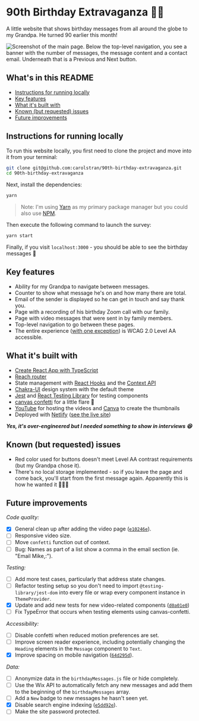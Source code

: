 # 90th Birthday Extravaganza 👴🏻

A little website that shows birthday messages from all around the globe to my Grandpa. He turned 90 earlier this month!

![Screenshot of the main page. Below the top-level navigation, you see a banner with the number of messages, the message content and a contact email. Underneath that is a Previous and Next button.](https://user-images.githubusercontent.com/26869552/92330534-c677d680-f06f-11ea-97dc-71e7ccf38d5f.png)

## What's in this README

- [Instructions for running locally](#instructions-for-running-locally)
- [Key features](#key-features)
- [What it's built with](#what-its-built-with)
- [Known (but requested) issues](#known-but-requested-issues)
- [Future improvements](#future-improvements)

## Instructions for running locally

To run this website locally, you first need to clone the project and move into it from your terminal:

```bash
git clone git@github.com:carolstran/90th-birthday-extravaganza.git
cd 90th-birthday-extravaganza
```

Next, install the dependencies:

```bash
yarn
```

> Note: I'm using [Yarn](https://yarnpkg.com/) as my primary package manager but you could also use [NPM](https://www.npmjs.com/).

Then execute the following command to launch the survey:

```bash
yarn start
```

Finally, if you visit `localhost:3000` - you should be able to see the birthday messages 🎊

## Key features

- Ability for my Grandpa to navigate between messages.
- Counter to show what message he's on and how many there are total.
- Email of the sender is displayed so he can get in touch and say thank you.
- Page with a recording of his birthday Zoom call with our family.
- Page with video messages that were sent in by family members.
- Top-level navigation to go between these pages.
- The entire experience ([with one exception](#known-but-requested-issues)) is WCAG 2.0 Level AA accessible.

## What it's built with

- [Create React App with TypeScript](https://create-react-app.dev/docs/adding-typescript/)
- [Reach router](https://reach.tech/router/)
- State management with [React Hooks](https://reactjs.org/docs/hooks-reference.html) and the [Context API](https://reactjs.org/docs/context.html)
- [Chakra-UI](https://chakra-ui.com/) design system with the default theme
- [Jest](https://jestjs.io/) and [React Testing Library](https://testing-library.com/docs/react-testing-library/intro) for testing components
- [canvas confetti](https://github.com/catdad/canvas-confetti) for a little flare 🎉
- [YouTube](https://www.youtube.com/) for hosting the videos and [Canva](https://www.canva.com/) to create the thumbnails
- Deployed with [Netlify](https://www.netlify.com/) ([see the live site](https://happy-90th.netlify.app/))

_**Yes, it's over-engineered but I needed something to show in interviews 😆**_

## Known (but requested) issues

- Red color used for buttons doesn't meet Level AA contrast requirements (but my Grandpa chose it).
- There's no local storage implemented - so if you leave the page and come back, you'll start from the first message again. Apparently this is how he wanted it 🤷🏼‍♀️

## Future improvements

_Code quality:_

- [x] General clean up after adding the video page ([`e10246e`](https://github.com/carolstran/90th-birthday-extravaganza/commit/e10246e5e5aba5fff01c55c133db1067a4150f47)).
- [ ] Responsive video size.
- [ ] Move `confetti` function out of context.
- [ ] Bug: Names as part of a list show a comma in the email section (ie. "Email Mike,:").

_Testing:_

- [ ] Add more test cases, particularly that address state changes.
- [ ] Refactor testing setup so you don't need to import `@testing-library/jest-dom` into every file or wrap every component instance in `ThemeProvider`.
- [x] Update and add new tests for new video-related components ([`d0a01e0`](https://github.com/carolstran/90th-birthday-extravaganza/commit/d0a01e01d1dcc7c89ce09d955f0dac0427caaeda))
- [ ] Fix TypeError that occurs when testing elements using canvas-confetti.

_Accessibility:_

- [ ] Disable confetti when reduced motion preferences are set.
- [ ] Improve screen reader experience, including potentially changing the `Heading` elements in the `Message` component to `Text`.
- [x] Improve spacing on mobile navigation ([`64d295d`](https://github.com/carolstran/90th-birthday-extravaganza/commit/64d295dc8496fec9dbc54a1f4f3988d71b99ec54)).

_Data:_

- [ ] Anonymize data in the `birthdayMessages.js` file or hide completely.
- [ ] Use the Wix API to automatically fetch any new messages and add them to the beginning of the `birthdayMessages` array.
- [ ] Add a `New` badge to new messages he hasn't seen yet.
- [x] Disable search engine indexing ([`e5dd92e`](https://github.com/carolstran/90th-birthday-extravaganza/commit/e5dd92e84ef2f6076e90d0cacd29fbcb189051ae)).
- [ ] Make the site password protected.
